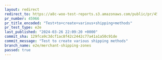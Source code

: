 ```yaml
---
layout: redirect
redirect_to: https://a8c-woo-test-reports.s3.amazonaws.com/public/pr/45966/e2e/index.html
pr_number: 45966
pr_title_encoded: "Test+to+create+various+shipping+methods"
pr_test_type: e2e
last_published: "2024-03-26 22:09:20 +0000"
commit_sha: 129fca9c3dcf1ac8f42c2442c77a41a1a50c91de
commit_message: "Test to create various shipping methods"
branch_name: e2e/merchant-shipping-zones
passed: true
---
```

